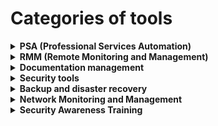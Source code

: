 # Categories of tools

<details>

<summary><strong>PSA (Professional Services Automation)</strong></summary>

* **Examples:** ConnectWise, Datto Autotask, HaloPSA.
* **Job-to-be-done:** Streamline and automate business processes, including ticketing, project management, time tracking, billing, and reporting. PSAs serve as the central hub for managing MSP operations and provide a single source of truth for client data.

</details>

<details>

<summary><strong>RMM (Remote Monitoring and Management)</strong></summary>

* **Examples:** ConnectWise Automate, Datto RMM, NinjaOne.
* **Job-to-be-done:** Monitor, manage, and maintain client IT infrastructure remotely. RMM tools enable MSPs to proactively identify and resolve issues, automate routine tasks, and provide remote support to clients.

</details>

<details>

<summary><strong>Documentation management</strong></summary>

* **Examples:** IT Glue, Hudu.
* **Job-to-be-done:** Store, organize, and manage documentation related to clients, devices, networks, and processes. Effective documentation management ensures that MSPs have quick access to accurate and up-to-date information, enabling them to deliver faster and more efficient service.

</details>

<details>

<summary><strong>Security tools</strong></summary>

* **Examples:** Huntress, Blackpoint, SentinelOne.
* **Job-to-be-done:** Protect client IT infrastructure from threats, such as malware, ransomware, and data breaches. Security tools help MSPs to implement and maintain robust security measures, monitor for potential threats, and respond to incidents effectively.

</details>

<details>

<summary><strong>Backup and disaster recovery</strong></summary>

* **Examples:** Datto BCDR, Veeam, Acronis
* **Job-to-be-done:** Ensure data protection and business continuity for clients by backing up critical data and systems. Backup and disaster recovery tools enable MSPs to quickly restore client data and services in the event of hardware failures, data loss, or other disasters.

</details>

<details>

<summary><strong>Network Monitoring and Management</strong></summary>

* **Examples:** Auvik, LogicMonitor, Domotz.
* **Job-to-be-done:** Monitor, manage, and optimize clients' network infrastructure. Network monitoring and management tools help MSPs to proactively detect and resolve network issues, ensure optimal performance, and provide insights into network usage and trends.

</details>

<details>

<summary><strong>Security Awareness Training</strong></summary>

* **Examples:** KnowBe4, Phin Security, BullPhish.
* **Job-to-be-done:** Educate employees on cybersecurity best practices, recognizing and avoiding threats, and maintaining secure behavior. Security awareness training tools help organizations build a strong security culture, reduce the risk of breaches, and ensure compliance with industry regulations.

</details>
